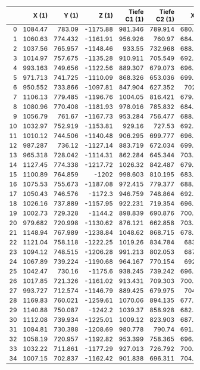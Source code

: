 |    |    X (1) |   Y (1) |    Z (1) |   Tiefe C1 (1) |   Tiefe C2 (1) |   X (2) |   Y (2) |    Z (2) |   Tiefe C1 (2) |   Tiefe C2 (2) |
|---:|---------:|--------:|---------:|---------------:|---------------:|--------:|--------:|---------:|---------------:|---------------:|
|  0 | 1084.47  | 783.09  | -1175.88 |        981.346 |        789.914 | 680.265 | 217.884 | -526.988 |       107.985  |        483.806 |
|  1 | 1060.63  | 774.432 | -1161.91 |        956.926 |        760.97  | 684.514 | 220.221 | -528.49  |       107.664  |        483.631 |
|  2 | 1037.56  | 765.957 | -1148.46 |        933.55  |        732.968 | 688.541 | 222.685 | -530.134 |       107.662  |        483.232 |
|  3 | 1014.97  | 757.675 | -1135.28 |        910.911 |        705.549 | 692.402 | 225.313 | -531.912 |       107.946  |        482.616 |
|  4 |  993.163 | 749.656 | -1122.56 |        889.307 |        679.073 | 696.062 | 228.076 | -533.864 |       108.559  |        481.76  |
|  5 |  971.713 | 741.725 | -1110.09 |        868.326 |        653.036 | 699.515 | 231.024 | -535.979 |       109.469  |        480.634 |
|  6 |  950.552 | 733.866 | -1097.81 |        847.904 |        627.352 | 702.78  | 234.182 | -538.308 |       110.712  |        479.205 |
|  7 | 1106.13  | 779.485 | -1196.76 |       1004.05  |        816.421 | 679.663 | 217.137 | -522.668 |       104.783  |        486.498 |
|  8 | 1080.96  | 770.408 | -1181.93 |        978.016 |        785.832 | 684.081 | 219.358 | -524.149 |       104.373  |        486.473 |
|  9 | 1056.79  | 761.67  | -1167.73 |        953.284 |        756.477 | 688.277 | 221.688 | -525.757 |       104.289  |        486.246 |
| 10 | 1032.97  | 752.919 | -1153.81 |        929.16  |        727.53  | 692.363 | 224.196 | -527.564 |       104.547  |        485.788 |
| 11 | 1010.12  | 744.506 | -1140.48 |        906.295 |        699.777 | 696.197 | 226.815 | -529.505 |       105.123  |        485.103 |
| 12 |  987.287 | 736.12  | -1127.14 |        883.719 |        672.034 | 699.856 | 229.652 | -531.671 |       106.046  |        484.11  |
| 13 |  965.318 | 728.042 | -1114.31 |        862.284 |        645.344 | 703.298 | 232.637 | -533.977 |       107.262  |        482.881 |
| 14 | 1127.45  | 774.338 | -1217.72 |       1026.32  |        842.487 | 679.082 | 216.72  | -518.229 |       101.391  |        489.086 |
| 15 | 1100.89  | 764.859 | -1202    |        998.603 |        810.195 | 683.638 | 218.812 | -519.744 |       100.949  |        489.173 |
| 16 | 1075.53  | 755.673 | -1187.08 |        972.415 |        779.377 | 688.033 | 221.028 | -521.288 |       100.75   |        489.138 |
| 17 | 1050.43  | 746.576 | -1172.3  |        946.759 |        748.864 | 692.285 | 223.406 | -523.083 |       100.96   |        488.836 |
| 18 | 1026.16  | 737.889 | -1157.95 |        922.231 |        719.354 | 696.321 | 225.916 | -525.056 |       101.53   |        488.288 |
| 19 | 1002.73  | 729.328 | -1144.2  |        898.839 |        690.876 | 700.139 | 228.551 | -527.229 |       102.47   |        487.484 |
| 20 |  979.682 | 720.998 | -1130.62 |        876.121 |        662.858 | 703.717 | 231.374 | -529.576 |       103.72   |        486.387 |
| 21 | 1148.94  | 767.989 | -1238.84 |       1048.62  |        868.715 | 678.253 | 216.552 | -513.666 |        97.8879 |        491.498 |
| 22 | 1121.04  | 758.118 | -1222.25 |       1019.26  |        834.784 | 683.07  | 218.536 | -515.142 |        97.3127 |        491.784 |
| 23 | 1094.12  | 748.515 | -1206.28 |        991.213 |        802.053 | 687.66  | 220.629 | -516.763 |        97.1178 |        491.859 |
| 24 | 1067.89  | 739.224 | -1190.68 |        964.167 |        770.154 | 692.08  | 222.866 | -518.528 |        97.2657 |        491.729 |
| 25 | 1042.47  | 730.16  | -1175.6  |        938.245 |        739.242 | 696.292 | 225.231 | -520.491 |        97.8071 |        491.351 |
| 26 | 1017.85  | 721.326 | -1161.02 |        913.431 |        709.303 | 700.305 | 227.74  | -522.612 |        98.6841 |        490.74  |
| 27 |  993.727 | 712.574 | -1146.79 |        889.425 |        679.975 | 704.11  | 230.402 | -525     |        99.9818 |        489.822 |
| 28 | 1169.83  | 760.021 | -1259.61 |       1070.06  |        894.135 | 677.405 | 216.708 | -509.008 |        94.2215 |        493.786 |
| 29 | 1140.88  | 750.087 | -1242.2  |       1039.37  |        858.928 | 682.361 | 218.538 | -510.489 |        93.5834 |        494.212 |
| 30 | 1112.08  | 739.934 | -1225.01 |       1009.12  |        823.903 | 687.179 | 220.526 | -512.152 |        93.3388 |        494.421 |
| 31 | 1084.81  | 730.388 | -1208.69 |        980.778 |        790.74  | 691.776 | 222.618 | -513.889 |        93.4289 |        494.468 |
| 32 | 1058.19  | 720.957 | -1192.82 |        953.399 |        758.365 | 696.165 | 224.837 | -515.842 |        93.9426 |        494.257 |
| 33 | 1032.22  | 711.861 | -1177.29 |        927.013 |        726.792 | 700.365 | 227.194 | -518.044 |        94.8905 |        493.773 |
| 34 | 1007.15  | 702.837 | -1162.42 |        901.838 |        696.311 | 704.326 | 229.702 | -520.339 |        96.1134 |        493.068 |